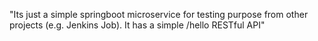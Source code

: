 "Its just a simple springboot microservice for testing purpose from other projects (e.g. Jenkins Job). It has a simple /hello RESTful API" 
